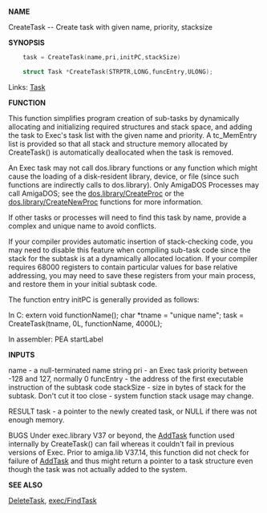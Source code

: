 
**NAME**

CreateTask -- Create task with given name, priority, stacksize

**SYNOPSIS**

```c
    task = CreateTask(name,pri,initPC,stackSize)

    struct Task *CreateTask(STRPTR,LONG,funcEntry,ULONG);

```
Links: [Task](_008E) 

**FUNCTION**

This function simplifies program creation of sub-tasks by
dynamically allocating and initializing required structures
and stack space, and adding the task to Exec's task list
with the given name and priority. A tc_MemEntry list is provided
so that all stack and structure memory allocated by CreateTask()
is automatically deallocated when the task is removed.

An Exec task may not call dos.library functions or any function
which might cause the loading of a disk-resident library, device,
or file (since such functions are indirectly calls to dos.library).
Only AmigaDOS Processes may call AmigaDOS; see the
[dos.library/CreateProc](../dos/CreateProc) or the [dos.library/CreateNewProc](../dos/CreateNewProc)
functions for more information.

If other tasks or processes will need to find this task by name,
provide a complex and unique name to avoid conflicts.

If your compiler provides automatic insertion of stack-checking
code, you may need to disable this feature when compiling sub-task
code since the stack for the subtask is at a dynamically allocated
location.  If your compiler requires 68000 registers to contain
particular values for base relative addressing, you may need to
save these registers from your main process, and restore them
in your initial subtask code.

The function entry initPC is generally provided as follows:

In C:
extern void functionName();
char *tname = &#034;unique name&#034;;
task = CreateTask(tname, 0L, functionName, 4000L);

In assembler:
PEA     startLabel

**INPUTS**

name - a null-terminated name string
pri - an Exec task priority between -128 and 127, normally 0
funcEntry - the address of the first executable instruction
of the subtask code
stackSize - size in bytes of stack for the subtask. Don't cut it
too close - system function stack usage may change.

RESULT
task - a pointer to the newly created task, or NULL if there was not
enough memory.

BUGS
Under exec.library V37 or beyond, the [AddTask](AddTask) function used
internally by CreateTask() can fail whereas it couldn't fail in
previous versions of Exec. Prior to amiga.lib V37.14, this function
did not check for failure of [AddTask](AddTask) and thus might return a
pointer to a task structure even though the task was not actually
added to the system.

**SEE ALSO**

[DeleteTask](_0155), [exec/FindTask](FindTask)
